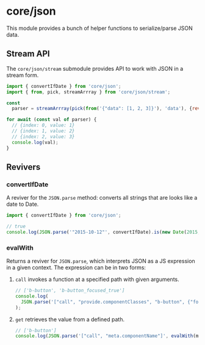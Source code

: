 # core/json

This module provides a bunch of helper functions to serialize/parse JSON data.

## Stream API

The `core/json/stream` submodule provides API to work with JSON in a stream form.

```js
import { convertIfDate } from 'core/json';
import { from, pick, streamArrray } from 'core/json/stream';

const
  parser = streamArrray(pick(from('{"data": [1, 2, 3]}'), 'data'), {reviver: convertIfDate});

for await (const val of parser) {
  // {index: 0, value: 1}
  // {index: 1, value: 2}
  // {index: 2, value: 3}
  console.log(val);
}
```

## Revivers

### convertIfDate

A reviver for the `JSON.parse` method: converts all strings that are looks like a date to Date.

```js
import { convertIfDate } from 'core/json';

// true
console.log(JSON.parse('"2015-10-12"', convertIfDate).is(new Date(2015, 9, 12)));
```

### evalWith

Returns a reviver for `JSON.parse`, which interprets JSON as a JS expression in a given context.
The expression can be in two forms:

1. `call` invokes a function at a specified path with given arguments.

   ```js
   // ['b-button', 'b-button_focused_true']
   console.log(
     JSON.parse('["call", "provide.componentClasses", "b-button", {"focused": true}]', evalWith(myComponent))
   );
   ```

2. `get` retrieves the value from a defined path.

   ```js
   // ['b-button']
   console.log(JSON.parse('["call", "meta.componentName"]', evalWith(myBButton)));
   ```
